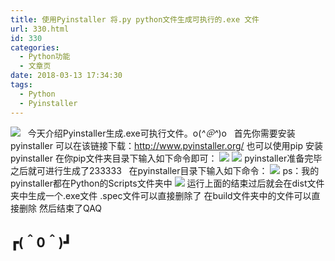 ```yaml
---
title: 使用Pyinstaller 将.py python文件生成可执行的.exe 文件
url: 330.html
id: 330
categories:
  - Python功能
  - 文章页
date: 2018-03-13 17:34:30
tags:
  - Python
  - Pyinstaller
---
```


![](http://47.100.4.8/wp-content/uploads/2018/03/u407244128253124607fm27gp0-300x200.jpg)   今天介绍Pyinstaller生成.exe可执行文件。o(*^＠^*)o   首先你需要安装pyinstaller 可以在该链接下载：http://www.pyinstaller.org/ 也可以使用pip 安装pyinstaller 在你pip文件夹目录下输入如下命令即可： ![](http://47.100.4.8/wp-content/uploads/2018/03/QQ图片20180313171327.png) ![](http://47.100.4.8/wp-content/uploads/2018/03/f561e48065380cd7687e6295a844ad3459828102-300x300.jpg) pyinstaller准备完毕之后就可进行生成了233333   在pyinstaller目录下输入如下命令： ![](http://47.100.4.8/wp-content/uploads/2018/03/QQ图片20180313171548.png) ps：我的pyinstaller都在Python的Scripts文件夹中 ![](http://47.100.4.8/wp-content/uploads/2018/03/QQ图片20180313171821-300x157.png) 运行上面的结束过后就会在dist文件夹中生成一个.exe文件 .spec文件可以直接删除了 在build文件夹中的文件可以直接删除 然后结束了QAQ

┏(＾0＾)┛
-------